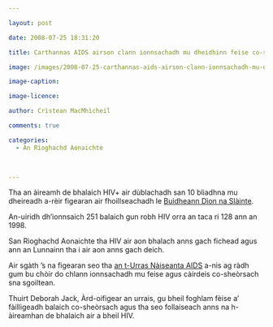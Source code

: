 ```yaml
---

layout: post

date: 2008-07-25 18:31:20

title: Carthannas AIDS airson clann ionnsachadh mu dheidhinn feise co-sheòrsach sna sgoiltean

image: /images/2008-07-25-carthannas-aids-airson-clann-ionnsachadh-mu-dheidhinn-feise-co-sheorsach-sna-sgoiltean.webp

image-caption:

image-licence:

author: Crìstean MacMhìcheil

comments: true

categories:
  - An Rìoghachd Aonaichte
  


---
```


Tha an àireamh de bhalaich HIV+ air dùblachadh san 10 bliadhna mu dheireadh a-rèir figearan air fhoillseachadh le [Buidheann Dìon na Slàinte][1].

<!--more-->

An-uiridh dh&#8217;ionnsaich 251 balaich gun robh HIV orra an taca ri 128 ann an 1998.

San Rìoghachd Aonaichte tha HIV air aon bhalach anns gach fichead agus ann an Lunnainn tha i air aon anns gach deich.

Air sgàth &#8217;s na figearan seo tha [an t-Urras Nàiseanta AIDS][2] a-nis ag ràdh gum bu chòir do chlann ionnsachadh mu feise agus càirdeis co-sheòrsach sna sgoiltean.

Thuirt Deborah Jack, Àrd-oifigear an urrais, gu bheil foghlam fèise a&#8217; fàilligeadh balaich co-sheòrsach agus tha seo follaiseach anns na h-àireamhan de bhalaich air a bheil HIV.

 [1]: https://www.gov.uk/government/organisations/health-protection-agency
 [2]: https://www.nat.org.uk/
